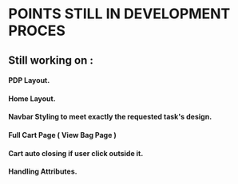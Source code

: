 # POINTS STILL IN DEVELOPMENT PROCES

## Still working on :

#### PDP Layout.

#### Home Layout.

#### Navbar Styling to meet exactly the requested task's design.

#### Full Cart Page ( View Bag Page )

#### Cart auto closing if user click outside it.

#### Handling Attributes.